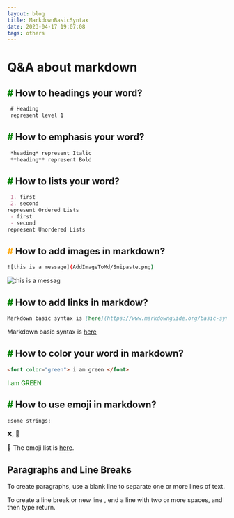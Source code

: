 ```yaml
---
layout: blog
title: MarkdownBasicSyntax
date: 2023-04-17 19:07:08
tags: others
---
```



# Q&A about markdown

## <font color="green">\#</font> How to headings your word?

``` markdown
 # Heading
 represent level 1
```

## <font color="green">\#</font> How to emphasis your word?

``` markdown
 *heading* represent Italic
 **heading** represent Bold
```

<!--more-->

## <font color="green">\#</font> How to lists your word?

``` markdown
 1. first
 2. second 
represent Ordered Lists
 - first
 - second 
represent Unordered Lists
```

## <font color="orange">\#</font> How to add images in markdown?

```bash
![this is a message](AddImageToMd/Snipaste.png)
```

![this is a messag](https://s3.bmp.ovh/imgs/2023/05/04/363e4e279c367a69.png)

## <font color="green">\#</font> How to add links in markdow?

``` markdown
Markdown basic syntax is [here](https://www.markdownguide.org/basic-syntax/)
```

Markdown basic syntax is [here](https://www.markdownguide.org/basic-syntax/)

## <font color="green">\#</font> How to color your word in markdown?

``` markdown
<font color="green"> i am green </font>
```

<font color="green"> I am GREEN </font>

## <font color="green">\#</font> How to use emoji in markdown?

``` markdown
:some strings:
```

:x:,  :link:

:link: The emoji list is [here](https://gist.github.com/rxaviers/7360908).

## Paragraphs and Line Breaks

To create paragraphs, use a blank line to separate one or more lines of text.

To create a line break or new line , end a line with two or more spaces, and then type return.
